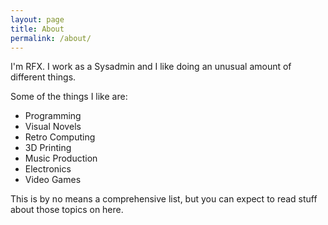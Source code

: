```yaml
---
layout: page
title: About
permalink: /about/
---
```


I'm RFX. I work as a Sysadmin and I like doing an unusual amount of different things.

Some of the things I like are:
- Programming
- Visual Novels
- Retro Computing
- 3D Printing
- Music Production
- Electronics
- Video Games

This is by no means a comprehensive list, but you can expect to read stuff about those topics on here.